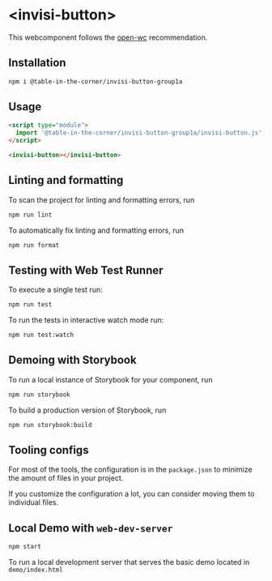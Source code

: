 # \<invisi-button>

This webcomponent follows the [open-wc](https://github.com/open-wc/open-wc) recommendation.

## Installation

```bash
npm i @table-in-the-corner/invisi-button-group1a
```

## Usage

```html
<script type="module">
  import '@table-in-the-corner/invisi-button-group1a/invisi-button.js';
</script>

<invisi-button></invisi-button>
```

## Linting and formatting

To scan the project for linting and formatting errors, run

```bash
npm run lint
```

To automatically fix linting and formatting errors, run

```bash
npm run format
```

## Testing with Web Test Runner

To execute a single test run:

```bash
npm run test
```

To run the tests in interactive watch mode run:

```bash
npm run test:watch
```

## Demoing with Storybook

To run a local instance of Storybook for your component, run

```bash
npm run storybook
```

To build a production version of Storybook, run

```bash
npm run storybook:build
```


## Tooling configs

For most of the tools, the configuration is in the `package.json` to minimize the amount of files in your project.

If you customize the configuration a lot, you can consider moving them to individual files.

## Local Demo with `web-dev-server`

```bash
npm start
```

To run a local development server that serves the basic demo located in `demo/index.html`
